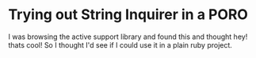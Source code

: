 Trying out String Inquirer in a PORO
===

I was browsing the active support library and found this and thought hey! thats cool! So I thought I'd see if I could use it in a plain ruby project.
